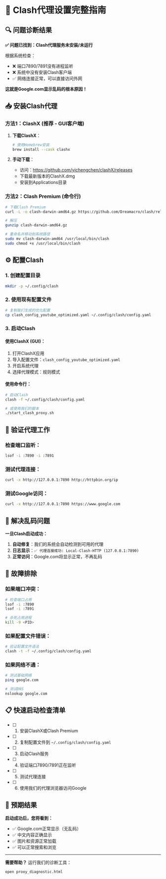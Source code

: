 # 🚀 Clash代理设置完整指南

## 🔍 问题诊断结果

**✅ 问题已找到：Clash代理服务未安装/未运行**

根据系统检查：
- ❌ 端口7890/7891没有进程监听
- ❌ 系统中没有安装Clash客户端
- ✅ 网络连接正常，可以直接访问外网

**这就是Google.com显示乱码的根本原因！**

## 📥 安装Clash代理

### 方法1：ClashX (推荐 - GUI客户端)

1. **下载ClashX**：
   ```bash
   # 使用Homebrew安装
   brew install --cask clashx
   ```

2. **手动下载**：
   - 访问：https://github.com/yichengchen/clashX/releases
   - 下载最新版本的ClashX.dmg
   - 安装到Applications目录

### 方法2：Clash Premium (命令行)

```bash
# 下载Clash Premium
curl -L -o clash-darwin-amd64.gz https://github.com/Dreamacro/clash/releases/latest/download/clash-darwin-amd64-v3.gz

# 解压
gunzip clash-darwin-amd64.gz

# 重命名并移动到系统路径
sudo mv clash-darwin-amd64 /usr/local/bin/clash
sudo chmod +x /usr/local/bin/clash
```

## ⚙️ 配置Clash

### 1. 创建配置目录
```bash
mkdir -p ~/.config/clash
```

### 2. 使用现有配置文件
```bash
# 复制我们生成的优化配置
cp clash_config_youtube_optimized.yaml ~/.config/clash/config.yaml
```

### 3. 启动Clash

#### 使用ClashX (GUI)：
1. 打开ClashX应用
2. 导入配置文件：`clash_config_youtube_optimized.yaml`
3. 开启系统代理
4. 选择代理模式：规则模式

#### 使用命令行：
```bash
# 启动Clash
clash -f ~/.config/clash/config.yaml

# 或使用我们的脚本
./start_clash_proxy.sh
```

## 🧪 验证代理工作

### 检查端口监听：
```bash
lsof -i :7890 -i :7891
```

### 测试代理连接：
```bash
curl -x http://127.0.0.1:7890 http://httpbin.org/ip
```

### 测试Google访问：
```bash
curl -x http://127.0.0.1:7890 https://www.google.com
```

## 🎯 解决乱码问题

**一旦Clash启动成功：**

1. **自动修复**：我们的系统会自动检测到可用的代理
2. **日志显示**：`✅ 代理连接成功: Local-Clash-HTTP (127.0.0.1:7890)`
3. **正常访问**：Google.com将显示正常，不再乱码

## 🔧 故障排除

### 如果端口冲突：
```bash
# 检查端口占用
lsof -i :7890
lsof -i :7891

# 杀死占用进程
kill -9 <PID>
```

### 如果配置文件错误：
```bash
# 验证配置文件语法
clash -t -f ~/.config/clash/config.yaml
```

### 如果网络不通：
```bash
# 测试基础网络
ping google.com

# 测试DNS
nslookup google.com
```

## 📋 快速启动检查清单

- [ ] 1. 安装ClashX或Clash Premium
- [ ] 2. 复制配置文件到 `~/.config/clash/config.yaml`
- [ ] 3. 启动Clash服务
- [ ] 4. 验证端口7890/7891正在监听
- [ ] 5. 测试代理连接
- [ ] 6. 使用我们的代理浏览器访问Google

## 🎉 预期结果

**启动成功后，您将看到：**
- ✅ Google.com正常显示（无乱码）
- ✅ 中文内容正确显示
- ✅ 图片和资源正常加载
- ✅ 可以正常搜索和浏览

---

**需要帮助？** 运行我们的诊断工具：
```bash
open proxy_diagnostic.html
```

